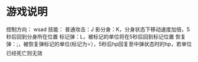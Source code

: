 # 游戏说明
控制方向： wsad
技能：
普通攻击：J
影分身：K，分身状态下移动速度加倍，5秒后回到分身所在位置
标记弹：L，被标记的单位将在5秒后回到标记位置
恢复弹：;，被恢复弹标记的单位(标记为⭐️），5秒后hp回复至中弹状态时的hp，若单位已经死亡则无效
